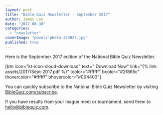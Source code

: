 ```yaml
---
layout: post
title: "Bible Quiz Newsletter - September 2017"
author: James Lex
date: "2017-08-30"
categories: 
  - "newsletter"
coverImage: "pexels-photo-223023.jpg"
published: true
---
```


Here is the September 2017 edition of the National Bible Quiz Newsletter.

\[btn icon="kt-icon-cloud-download" text=" Download Now" link="{% link assets/2017/Sept-2017.pdf %}" tcolor="#ffffff" bcolor="#2f865c" thovercolor="#ffffff" bhovercolor="#004403"\]

You can quickly subscribe to the National Bible Quiz Newsletter by visiting [BibleQuiz.com/subscribe](https://www.biblequiz.com/subscribe).

If you have results from your league meet or tournament, send them to [hello@biblequiz.com](mailto:hello@biblequiz.com).
